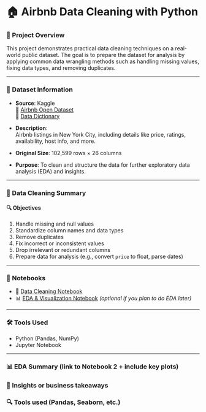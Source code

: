 # 🏠 Airbnb Data Cleaning with Python

### 📌 Project Overview
This project demonstrates practical data cleaning techniques on a real-world public dataset. The goal is to prepare the dataset for analysis by applying common data wrangling methods such as handling missing values, fixing data types, and removing duplicates.

---

### 📎 Dataset Information
- **Source**: Kaggle  
🔗 [Airbnb Open Dataset](https://www.kaggle.com/datasets/arianazmoudeh/airbnbopendata)  
🔗 [Data Dictionary](https://docs.google.com/spreadsheets/d/1b_dvmyhb_kAJhUmv81rAxl4KcXn0Pymz/edit?gid=1967362979#gid=1967362979)

- **Description**:  
  Airbnb listings in New York City, including details like price, ratings, availability, host info, and more.

- **Original Size**: 102,599 rows × 26 columns  
- **Purpose**: To clean and structure the data for further exploratory data analysis (EDA) and insights.

---

### 🧼 Data Cleaning Summary

#### 🔍 Objectives
1. Handle missing and null values  
2. Standardize column names and data types  
3. Remove duplicates  
4. Fix incorrect or inconsistent values  
5. Drop irrelevant or redundant columns  
6. Prepare data for analysis (e.g., convert `price` to float, parse dates)

---

### 📓 Notebooks
- 🧹 [Data Cleaning Notebook](notebooks/1_data_cleaning_airbnb.ipynb)  
- 📊 [EDA & Visualization Notebook](2_eda_visualization_airbnb.ipynb) *(optional if you plan to do EDA later)*

---

### 🛠 Tools Used
- Python (Pandas, NumPy)
- Jupyter Notebook

---

 
### 📊 EDA Summary (link to Notebook 2 + include key plots)

### 🧠 Insights or business takeaways

### 🔍 Tools used (Pandas, Seaborn, etc.)
